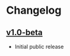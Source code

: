 # Changelog

## [v1.0-beta](https://github.com/entropicalabs/entropica_qaoa/releases/tag/1.0)

- Initial public release
